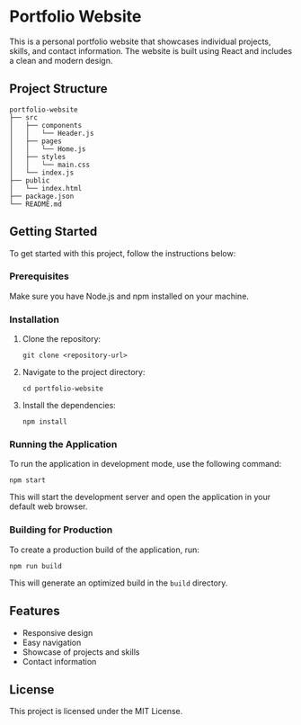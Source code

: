 # Portfolio Website

This is a personal portfolio website that showcases individual projects, skills, and contact information. The website is built using React and includes a clean and modern design.

## Project Structure

```
portfolio-website
├── src
│   ├── components
│   │   └── Header.js
│   ├── pages
│   │   └── Home.js
│   ├── styles
│   │   └── main.css
│   └── index.js
├── public
│   └── index.html
├── package.json
└── README.md
```

## Getting Started

To get started with this project, follow the instructions below:

### Prerequisites

Make sure you have Node.js and npm installed on your machine.

### Installation

1. Clone the repository:
   ```
   git clone <repository-url>
   ```
2. Navigate to the project directory:
   ```
   cd portfolio-website
   ```
3. Install the dependencies:
   ```
   npm install
   ```

### Running the Application

To run the application in development mode, use the following command:
```
npm start
```
This will start the development server and open the application in your default web browser.

### Building for Production

To create a production build of the application, run:
```
npm run build
```
This will generate an optimized build in the `build` directory.

## Features

- Responsive design
- Easy navigation
- Showcase of projects and skills
- Contact information

## License

This project is licensed under the MIT License.
